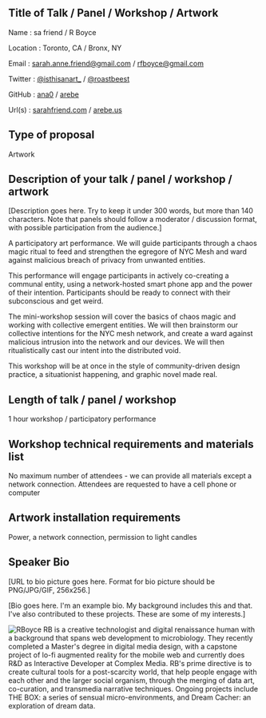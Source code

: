 ## Title of Talk / Panel / Workshop / Artwork
Name : sa friend / R Boyce

Location : Toronto, CA / Bronx, NY

Email : sarah.anne.friend@gmail.com / rfboyce@gmail.com

Twitter : [@isthisanart_](https://twitter.com/isthisanart_) / [@roastbeest](https://twitter.com/roastbeest)

GitHub : [ana0](https://github.com/ana0) / [arebe](https://github.com/arebe)

Url(s) : [sarahfriend.com](http://sarahfriend.com/) / [arebe.us](http://arebe.us)


## Type of proposal
Artwork

## Description of your talk / panel / workshop / artwork
[Description goes here. Try to keep it under 300 words, but more than 140 characters. Note that panels should follow a moderator / discussion format, with possible participation from the audience.]

A participatory art performance. We will guide participants through a chaos magic ritual to feed and strengthen the egregore of NYC Mesh and ward against malicious breach of privacy from unwanted entities. 

This performance will engage participants in actively co-creating a communal entity, using a network-hosted smart phone app and the power of their intention. Participants should be ready to connect with their subconscious and get weird. 

The mini-workshop session will cover the basics of chaos magic and working with collective emergent entities. We will then brainstorm our collective intentions for the NYC mesh network, and create a ward against malicious intrusion into the network and our devices. We will then ritualistically cast our intent into the distributed void.

This workshop will be at once in the style of community-driven design practice, a situationist happening, and graphic novel made real.

## Length of talk / panel / workshop
1 hour workshop / participatory performance 

## Workshop technical requirements and materials list
No maximum number of attendees - we can provide all materials except a network connection.  Attendees are requested to have a cell phone or computer

## Artwork installation requirements
Power, a network connection, permission to light candles

## Speaker Bio
[URL to bio picture goes here. Format for bio picture should be PNG/JPG/GIF, 256x256.]

[Bio goes here. I'm an example bio. My background includes this and that. I've also contributed to these projects. These are some of my interests.]

![RBoyce](http://arebe.us/images/rb_toronto_desat_sm.jpg)
RB is a creative technologist and digital renaissance human with a background that spans web development to microbiology. They recently completed a Master's degree in digital media design, with a capstone project of lo-fi augmented reality for the mobile web and currently does R&D as Interactive Developer at Complex Media. RB's prime directive is to create cultural tools for a post-scarcity world, that help people engage with each other and the larger social organism, through the merging of data art, co-curation, and transmedia narrative techniques. Ongoing projects include THE BOX: a series of sensual micro-environments, and Dream Cacher: an exploration of dream data.